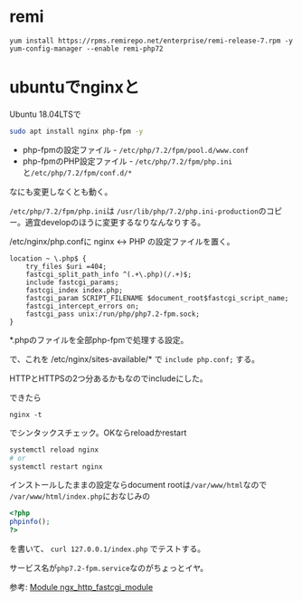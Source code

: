 
# remi

```
yum install https://rpms.remirepo.net/enterprise/remi-release-7.rpm -y
yum-config-manager --enable remi-php72
```

# ubuntuでnginxと

Ubuntu 18.04LTSで

```sh
sudo apt install nginx php-fpm -y
```
- php-fpmの設定ファイル - `/etc/php/7.2/fpm/pool.d/www.conf`
- php-fpmのPHP設定ファイル - `/etc/php/7.2/fpm/php.ini`と`/etc/php/7.2/fpm/conf.d/*`

なにも変更しなくとも動く。

`/etc/php/7.2/fpm/php.ini`は
`/usr/lib/php/7.2/php.ini-production`のコピー。適宜developのほうに変更するなりなんなりする。

/etc/nginx/php.confに
nginx <-> PHP の設定ファイルを置く。
```
location ~ \.php$ {
    try_files $uri =404;
    fastcgi_split_path_info ^(.+\.php)(/.+)$;
    include fastcgi_params;
    fastcgi_index index.php;
    fastcgi_param SCRIPT_FILENAME $document_root$fastcgi_script_name;
    fastcgi_intercept_errors on;
    fastcgi_pass unix:/run/php/php7.2-fpm.sock;
}
```
*.phpのファイルを全部php-fpmで処理する設定。

で、これを
/etc/nginx/sites-available/*
で `include php.conf;` する。

HTTPとHTTPSの2つ分あるかもなのでincludeにした。

できたら
```
nginx -t
```
でシンタックスチェック。OKならreloadかrestart
```sh
systemctl reload nginx
# or
systemctl restart nginx
```

インストールしたままの設定ならdocument rootは`/var/www/html`なので
`/var/www/html/index.php`におなじみの
```php
<?php
phpinfo();
?>
```
を書いて、
`curl 127.0.0.1/index.php`
でテストする。

サービス名が`php7.2-fpm.service`なのがちょっとイヤ。





参考:
[Module ngx_http_fastcgi_module](http://nginx.org/en/docs/http/ngx_http_fastcgi_module.html)
